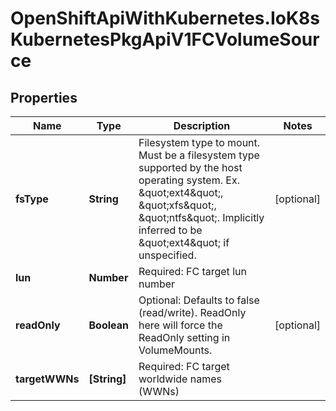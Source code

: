 # OpenShiftApiWithKubernetes.IoK8sKubernetesPkgApiV1FCVolumeSource

## Properties
Name | Type | Description | Notes
------------ | ------------- | ------------- | -------------
**fsType** | **String** | Filesystem type to mount. Must be a filesystem type supported by the host operating system. Ex. \&quot;ext4\&quot;, \&quot;xfs\&quot;, \&quot;ntfs\&quot;. Implicitly inferred to be \&quot;ext4\&quot; if unspecified. | [optional] 
**lun** | **Number** | Required: FC target lun number | 
**readOnly** | **Boolean** | Optional: Defaults to false (read/write). ReadOnly here will force the ReadOnly setting in VolumeMounts. | [optional] 
**targetWWNs** | **[String]** | Required: FC target worldwide names (WWNs) | 


